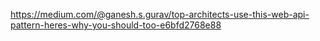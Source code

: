 https://medium.com/@ganesh.s.gurav/top-architects-use-this-web-api-pattern-heres-why-you-should-too-e6bfd2768e88
